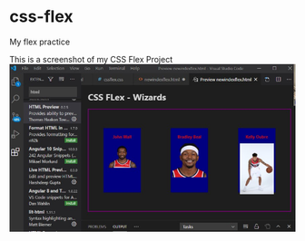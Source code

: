 # css-flex
My flex practice

This is a screenshot of my CSS Flex Project
![css-flex image](flexwebpage.jpg)
